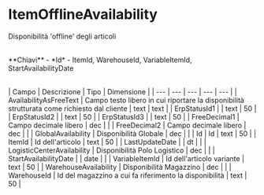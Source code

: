 # ItemOfflineAvailability

Disponibilità 'offline' degli articoli

<br>
**Chiavi**
- *Id*
- ItemId, WarehouseId, VariableItemId, StartAvailabilityDate
<br><br>

| Campo | Descrizione | Tipo | Dimensione | 
| --- | --- | --- | --- | --- |
| AvailabilityAsFreeText | Campo testo libero in cui riportare la disponibilità strutturata come richiesto dal cliente | text | text |
| ErpStatusId1 |  | text | 50 |
| ErpStatusId2 |  | text | 50 |
| ErpStatusId3 |  | text | 50 |
| FreeDecimal1 | Campo decimale libero | dec |  |
| FreeDecimal2 | Campo decimale libero | dec |  |
| GlobalAvailability | Disponibilità Globale | dec |  |
| Id | Id | text | 50 |
| ItemId | Id dell'articolo | text | 50 |
| LastUpdateDate |  | dt |  |
| LogisticCenterAvailability | Disponibilità Polo Logistico | dec |  |
| StartAvailabilityDate |  | date |  |
| VariableItemId | Id dell'articolo variante | text | 50 |
| WarehouseAvailability | Disponibilità Magazzino | dec |  |
| WarehouseId | Id del magazzino a cui fa riferimento la disponibilità | text | 50 |

